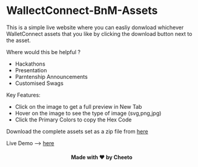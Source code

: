 # WallectConnect-BnM-Assets

This is a simple live website where you can easliy donwload whichever WalletConnect assets that you like by clicking the download button next to the asset.
 
Where would this be helpful ?
- Hackathons
- Presentation
- Parntenship Announcements
- Customised Swags

Key Features:
- Click on the image to get a full preview in New Tab
- Hover on the image to see the type of image (svg,png,jpg)
- Click the Primary Colors to copy the Hex Code

Download the complete assets set as a zip file from [here](https://github.com/WalletConnect/walletconnect-assets)

Live Demo --> [here](https://walletconnect-brandassets.netlify.app/)

<h4 align="center"> Made with ❤️ by Cheeto </h4>
